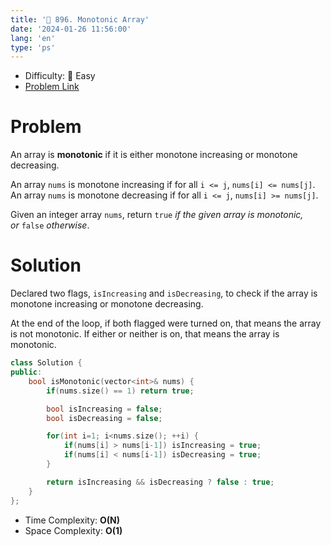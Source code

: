 ```yaml
---
title: '🍰 896. Monotonic Array'
date: '2024-01-26 11:56:00'
lang: 'en'
type: 'ps'
---
```


- Difficulty: 🍰 Easy
- [Problem Link](https://leetcode.com/problems/monotonic-array)

# Problem

An array is **monotonic** if it is either monotone increasing or monotone decreasing.

An array `nums` is monotone increasing if for all `i <= j`, `nums[i] <= nums[j]`. An array `nums` is monotone decreasing if for all `i <= j`, `nums[i] >= nums[j]`.

Given an integer array `nums`, return `true` _if the given array is monotonic, or_ `false` _otherwise_.

# Solution

Declared two flags, `isIncreasing` and `isDecreasing`, to check if the array is monotone increasing or monotone decreasing.

At the end of the loop, if both flagged were turned on, that means the array is not monotonic. If either or neither is on, that means the array is monotonic.

```cpp
class Solution {
public:
    bool isMonotonic(vector<int>& nums) {
        if(nums.size() == 1) return true;

        bool isIncreasing = false;
        bool isDecreasing = false;

        for(int i=1; i<nums.size(); ++i) {
            if(nums[i] > nums[i-1]) isIncreasing = true;
            if(nums[i] < nums[i-1]) isDecreasing = true;
        }

        return isIncreasing && isDecreasing ? false : true;
    }
};
```

- Time Complexity: **O(N)**
- Space Complexity: **O(1)**
